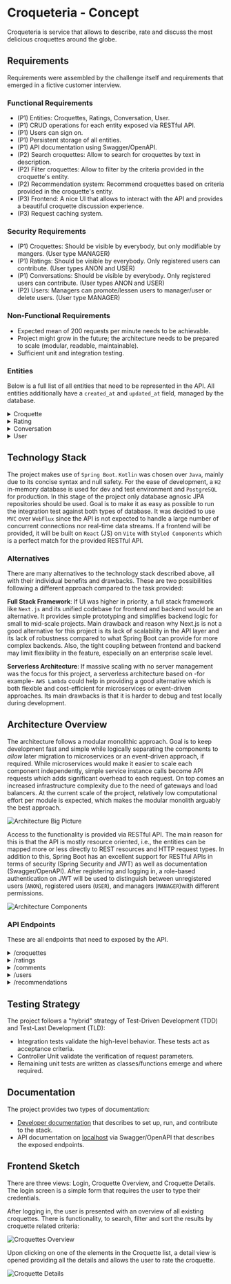 # Croqueteria - Concept

Croqueteria is service that allows to describe, rate and discuss the most delicious croquettes around the globe.

## Requirements

Requirements were assembled by the challenge itself and requirements that emerged in a fictive customer interview.

### Functional Requirements

- (P1) Entities: Croquettes, Ratings, Conversation, User.
- (P1) CRUD operations for each entity exposed via RESTful API.
- (P1) Users can sign on.
- (P1) Persistent storage of all entities.
- (P1) API documentation using Swagger/OpenAPI.
- (P2) Search croquettes: Allow to search for croquettes by text in description.
- (P2) Filter croquettes: Allow to filter by the criteria provided in the croquette's entity.
- (P2) Recommendation system: Recommend croquettes based on criteria provided in the croquette's entity.
- (P3) Frontend: A nice UI that allows to interact with the API and provides a beautiful croquette discussion experience.
- (P3) Request caching system.

### Security Requirements

- (P1) Croquettes: Should be visible by everybody, but only modifiable by mangers. (User type MANAGER)
- (P1) Ratings: Should be visible by everybody. Only registered users can contribute. (User types ANON and USER)
- (P1) Conversations: Should be visible by everybody. Only registered users can contribute. (User types ANON and USER)
- (P2) Users: Managers can promote/lessen users to manager/user or delete users. (User type MANAGER)

### Non-Functional Requirements

- Expected mean of 200 requests per minute needs to be achievable.
- Project might grow in the future; the architecture needs to be prepared to scale (modular, readable, maintainable).
- Sufficient unit and integration testing.

### Entities

Below is a full list of all entities that need to be represented in the API.
All entities additionally have a `created_at` and `updated_at` field, managed by the database.

<details>
 <summary>Croquette</summary>

> | Field       | Type     | Description                                        |
> | ----------- | -------- | -------------------------------------------------- |
> | id          | Long Int | Primary identifier.                                |
> | country     | String   | Home of this type of croquette .                   |
> | name        | String   | The name of the croquette, if available.           |
> | description | String   | Describes the croquettes and their ingredients.    |
> | crunchiness | Int      | How crunchy is the croquette on a 1-5 scale?       |
> | spiciness   | Int      | How spicy is the croquette on a 1-5 scale?         |
> | vegan       | Boolean  | Is it vegan?                                       |
> | form        | String   | cylindric, disk, ball, oval, or other.             |
> | imageUrl?   | String   | Optional url pointing to an image of the croquette |

</details>

<details>
 <summary>Rating</summary>

> | Field        | Type     | Description                                           |
> | ------------ | -------- | ----------------------------------------------------- |
> | id           | Long Int | Primary identifier.                                   |
> | croquette_id | Long Int | Foreign key, linking to the croquette.                |
> | user_id      | Long Int | Foreign key, linking the user.                        |
> | rating       | Int      | 1-5 rating of a certain user for a certain croquette. |

</details>

<details>
 <summary>Conversation</summary>

> | Field        | Type     | Description                                      |
> | ------------ | -------- | ------------------------------------------------ |
> | id           | Long Int | Primary identifier.                              |
> | croquette_id | Long Int | Foreign key, linking to the croquette.           |
> | user_id      | Long Int | Foreign key, linking the user.                   |
> | comment      | String   | Comment of a certain user to a certain croquette |

</details>

<details>
 <summary>User</summary>

> | Field    | Type     | Description                         |
> | -------- | -------- | ----------------------------------- |
> | id       | Long Int | Primary identifier.                 |
> | email    | String   | User's email, serving as user name. |
> | password | String   | Hashed user password.               |
> | role     | String   | User or Manager                     |

</details>

## Technology Stack

The project makes use of `Spring Boot`.
`Kotlin` was chosen over `Java`, mainly due to its concise syntax and null safety.
For the ease of development, a `H2` in-memory database is used for dev and test environment and `PostgreSQL` for production.
In this stage of the project only database agnosic JPA repositories should be used.
Goal is to make it as easy as possible to run the integration test against both types of database.
It was decided to use `MVC` over `WebFlux` since the API is not expected to handle a large number of concurrent connections nor real-time data streams.
If a frontend will be provided, it will be built on `React` (JS) on `Vite` with `Styled Components` which is a perfect match for the provided RESTful API.

### Alternatives

There are many alternatives to the technology stack described above, all with their individual benefits and drawbacks.
These are two possibilities following a different approach compared to the task provided:

**Full Stack Framework**: If UI was higher in priority, a full stack framework like `Next.js` and its unified codebase for frontend and backend would be an alternative.
It provides simple prototyping and simplifies backend logic for small to mid-scale projects.
Main drawback and reason why Next.js is not a good alternative for this project is its lack of scalability in the API layer and its lack of robustness compared to what Spring Boot can provide for more complex backends.
Also, the tight coupling between frontend and backend may limit flexibility in the feature, especially on an enterprise scale level.

**Serverless Architecture**: If massive scaling with no server management was the focus for this project, a serverless architecture based on -for example- `AWS Lambda` could help in providing a good alternative which is both flexible and cost-efficient for microservices or event-driven approaches.
Its main drawbacks is that it is harder to debug and test locally during development.

## Architecture Overview

The architecture follows a modular monolithic approach.
Goal is to keep development fast and simple while logically separating the components to _allow_ later migration to microservices or an event-driven approach, if required.
While microservices would make it easier to scale each component independently, simple service instance calls become API requests which adds significant overhead to each request.
On top comes an increased infrastructure complexity due to the need of gateways and load balancers.
At the current scale of the project, relatively low computational effort per module is expected, which makes the modular monolith arguably the best approach.

![Architecture Big Picture](img/architecure_bp.svg)

Access to the functionality is provided via RESTful API.
The main reason for this is that the API is mostly resource oriented, i.e., the entities can be mapped more or less directly to REST resources and HTTP request types.
In addition to this, Spring Boot has an excellent support for RESTful APIs in terms of security (Spring Security and JWT) as well as documentation (Swagger/OpenAPI).
After registering and logging in, a role-based authentication on JWT will be used to distinguish between unregistered users (`ANON`), registered users (`USER`), and managers (`MANAGER`)with different permissions.

![Architecture Components](img/architecture_components.svg)

### API Endpoints

These are all endpoints that need to exposed by the API.

<details><summary>/croquettes</summary>

> | Request | Endpoint | Role    | Description                                                                   |
> | ------- | -------- | ------- | ----------------------------------------------------------------------------- |
> | GET     | `/{id?}` | Any     | Returns all (sorted/filtered) croquettes or a single one if `id` is provided. |
> | POST    | `/`      | Manager | Creates a new croquette.                                                      |
> | PUT     | `/{id}`  | Manager | Update an existing croquette referenced by `id`.                              |
> | DELETE  | `/{id}`  | Manager | Deletes an existing croquette, referenced by `id`.                            |

- Fields to sort by ascending and descending: `rating`, `spiciness`, `crunchiness`, `name`.
- Fields to filter by: `mean_rating` (>=), `vegan`, `form`, `description` (contains keyword).

</details>
<details><summary> /ratings</summary>

> | Request | Endpoint | Role | Description                                                         |
> | ------- | -------- | ---- | ------------------------------------------------------------------- |
> | GET     | `/{id?}` | Any  | Returns all (filtered) ratings or a single one if `id` is provided. |
> | POST    | `/`      | User | Adds a new croquette rating.                                        |
> | PUT     | `/{id}`  | User | Update an existing rating referenced by `id`.                       |
> | DELETE  | `/{id}`  | User | Deletes an existing rating, referenced by `id`.                     |

- Fields to filter: `croquette_id`

</details>
<details><summary> /comments</summary>

> | Request | Endpoint | Role | Description                                                          |
> | ------- | -------- | ---- | -------------------------------------------------------------------- |
> | GET     | `/{id?}` | Any  | Returns all (filtered) comments or a single one if `id` is provided. |
> | POST    | `/`      | User | Adds a new croquette comment.                                        |
> | PUT     | `/{id}`  | User | Update an existing comment referenced by `id`.                       |
> | DELETE  | `/{id}`  | User | Deletes an existing comment, referenced by `id`.                     |

- Fields to filter: `croquette_id`

</details>
<details><summary> /users</summary>

> | Request | Endpoint | Role         | Description                                                                                   |
> | ------- | -------- | ------------ | --------------------------------------------------------------------------------------------- |
> | GET     | `/{id?}` | User/Manager | Returns all (filtered) users or a single one if `id` is provided and permissions are granted. |
> | POST    | `/`      | Any          | Registers a new user.                                                                         |
> | PUT     | `/{id}`  | Manager      | Update an existing user referenced by `id`.                                                   |
> | DELETE  | `/{id}`  | Manager      | Deletes an existing user, referenced by `id`.                                                 |

- Fields to filter: `role`

</details>
<details><summary> /recommendations</summary>

> | Request | Endpoint | Role | Description                                                                                        |
> | ------- | -------- | ---- | -------------------------------------------------------------------------------------------------- |
> | GET     | `/`      | Any  | Returns a list of croquettes that match best to the filter criteria provided.                      |
> | GET     | `/text`  | Any  | Returns a list of croquettes that match best to a provided description, recommended by a tiny LLM. |

- Filter criteria that can be provided:`spiciness`, `crunchiness`, `vegan`, `form`.

</details>

## Testing Strategy

The project follows a "hybrid" strategy of Test-Driven Development (TDD) and Test-Last Development (TLD):

- Integration tests validate the high-level behavior. These tests act as acceptance criteria.
- Controller Unit validate the verification of request parameters.
- Remaining unit tests are written as classes/functions emerge and where required.

## Documentation

The project provides two types of documentation:

- [Developer documentation](https://github.com/dextreem/krokettenbude) that describes to set up, run, and contribute to the stack.
- API documentation on [localhost](http://localhost:8080/swagger-ui/index.html) via Swagger/OpenAPI that describes the exposed endpoints.

## Frontend Sketch

There are three views: Login, Croquette Overview, and Croquette Details.
The login screen is a simple form that requires the user to type their credentials.

After logging in, the user is presented with an overview of all existing croquettes.
There is functionality, to search, filter and sort the results by croquette related criteria:

![Croquettes Overview](img/frontend_overview.svg)

Upon clicking on one of the elements in the Croquette list, a detail view is opened providing all the details and allows the user to rate the croquette.

![Croquette Details](img/frontend_details.svg)
